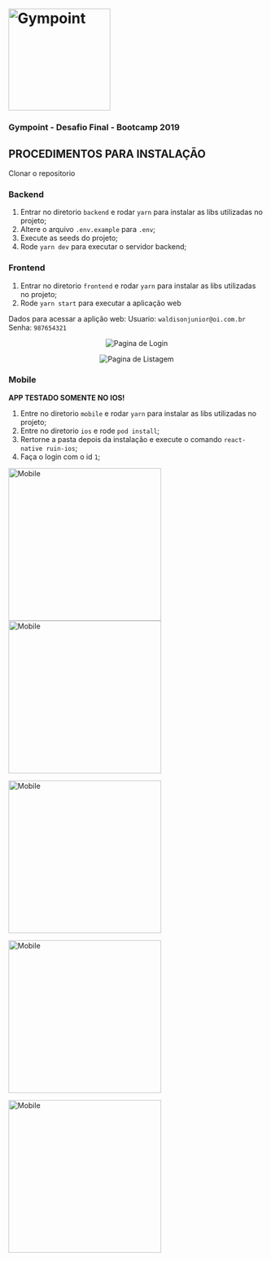 <h1 align="left">
  <img alt="Gympoint" title="Gympoint" src=".imgProject/logo.png" width="200px" />
</h1>

<h3 align="left">
  Gympoint - Desafio Final - Bootcamp 2019
</h3>

## PROCEDIMENTOS PARA INSTALAÇÃO

Clonar o repositorio

### Backend

1. Entrar no diretorio `backend` e rodar `yarn` para instalar as libs utilizadas no projeto;
2. Altere o arquivo `.env.example` para `.env`;
3. Execute as seeds do projeto;
4. Rode `yarn dev` para executar o servidor backend;


### Frontend

1. Entrar no diretorio `frontend` e rodar `yarn` para instalar as libs utilizadas no projeto;
2. Rode `yarn start` para executar a aplicação web

Dados para acessar a aplição web: 
Usuario: `waldisonjunior@oi.com.br`
Senha: `987654321`

<p align="center">
  <img alt="Pagina de Login" title="LoginPage" src=".imgProject/web1.png" />
</p>
<p align="center">
  <img alt="Pagina de Listagem" title="LoginPage" src=".imgProject/web2.png" />
</p>

### Mobile

**APP TESTADO SOMENTE NO IOS!**

1. Entre no diretorio `mobile` e rodar `yarn` para instalar as libs utilizadas no projeto;
2. Entre no diretorio `ios` e rode `pod install`;
3. Rertorne a pasta depois da instalação e execute o comando `react-native ruin-ios`;
4. Faça o login com o id `1`;

<p align="left">
  <img alt="Mobile" title="Mobile" src=".imgProject/phone1.png"  width="300px" />
  <img alt="Mobile" title="Mobile" src=".imgProject/phone2.png"  width="300px" />
</p>

<p align="left">
  <img alt="Mobile" title="Mobile" src=".imgProject/phone3.png"  width="300px" />
</p>

<p align="left">
  <img alt="Mobile" title="Mobile" src=".imgProject/phone4.png"  width="300px" />
</p>

<p align="left">
  <img alt="Mobile" title="Mobile" src=".imgProject/phone5.png"  width="300px" />
</p>